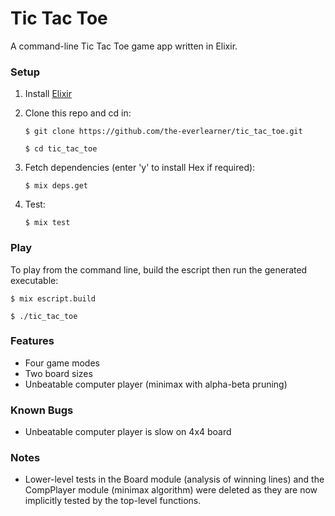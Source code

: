 # Tic Tac Toe
A command-line Tic Tac Toe game app written in Elixir.

### Setup
1. Install [Elixir](https://elixir-lang.org/install.html)

2. Clone this repo and cd in:

	`$ git clone https://github.com/the-everlearner/tic_tac_toe.git`

	`$ cd tic_tac_toe`

3. Fetch dependencies (enter 'y' to install Hex if required):

	`$ mix deps.get`

4. Test:

	`$ mix test`

### Play
To play from the command line, build the escript then run the generated executable:

`$ mix escript.build`

`$ ./tic_tac_toe`

### Features
- Four game modes
- Two board sizes
- Unbeatable computer player (minimax with alpha-beta pruning)

### Known Bugs
- Unbeatable computer player is slow on 4x4 board

### Notes
- Lower-level tests in the Board module (analysis of winning lines) and the CompPlayer module (minimax algorithm) were deleted as they are now implicitly tested by the top-level functions.
